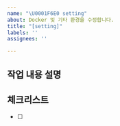 ```yaml
---
name: "\U0001F6E0️ setting"
about: Docker 및 기타 환경을 수정합니다.
title: "[setting]"
labels: ''
assignees: ''

---
```


## 작업 내용 설명

<!-- 해당 브랜치에서 작업할 내용을 간단하게 작성해주세요 -->

## 체크리스트

<!-- "중요한 순서" 대로 작업 리스트를 작성해주세요 -->

- [ ]
